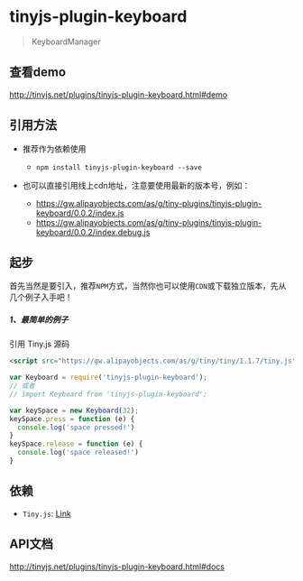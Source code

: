 # tinyjs-plugin-keyboard

> KeyboardManager

## 查看demo

http://tinyjs.net/plugins/tinyjs-plugin-keyboard.html#demo

## 引用方法

- 推荐作为依赖使用

  - `npm install tinyjs-plugin-keyboard --save`

- 也可以直接引用线上cdn地址，注意要使用最新的版本号，例如：

  - https://gw.alipayobjects.com/as/g/tiny-plugins/tinyjs-plugin-keyboard/0.0.2/index.js
  - https://gw.alipayobjects.com/as/g/tiny-plugins/tinyjs-plugin-keyboard/0.0.2/index.debug.js

## 起步
首先当然是要引入，推荐`NPM`方式，当然你也可以使用`CDN`或下载独立版本，先从几个例子入手吧！

##### 1、最简单的例子

引用 Tiny.js 源码
``` html
<script src="https://gw.alipayobjects.com/as/g/tiny/tiny/1.1.7/tiny.js"></script>
```
``` js
var Keyboard = require('tinyjs-plugin-keyboard');
// 或者
// import Keyboard from 'tinyjs-plugin-keyboard';

var keySpace = new Keyboard(32);
keySpace.press = function (e) {
  console.log('space pressed!')
}
keySpace.release = function (e) {
  console.log('space released!')
}
```

## 依赖
- `Tiny.js`: [Link](http://tinyjs.net/api)

## API文档

http://tinyjs.net/plugins/tinyjs-plugin-keyboard.html#docs
